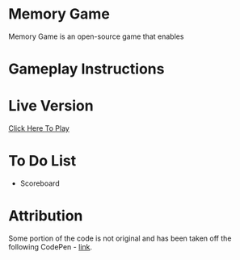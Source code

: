 # Memory Game

Memory Game is an open-source game that enables

# Gameplay Instructions


# Live Version

[Click Here To Play](https://martin-zurek.github.io/MemoryGame/)

# To Do List

* Scoreboard

# Attribution

Some portion of the code is not original and has been taken off the following CodePen - [link](https://codepen.io/torbenxxx/pen/MWJBzWP).
